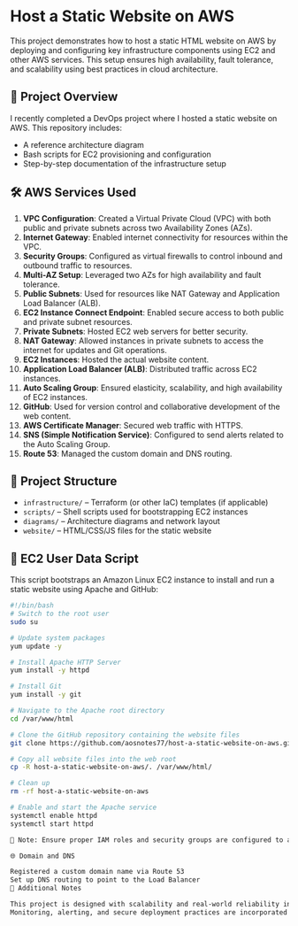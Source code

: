 # Host a Static Website on AWS

This project demonstrates how to host a static HTML website on AWS by deploying and configuring key infrastructure components using EC2 and other AWS services. This setup ensures high availability, fault tolerance, and scalability using best practices in cloud architecture.

## 📌 Project Overview

I recently completed a DevOps project where I hosted a static website on AWS. This repository includes:
- A reference architecture diagram
- Bash scripts for EC2 provisioning and configuration
- Step-by-step documentation of the infrastructure setup

## 🛠️ AWS Services Used

1. **VPC Configuration**: Created a Virtual Private Cloud (VPC) with both public and private subnets across two Availability Zones (AZs).
2. **Internet Gateway**: Enabled internet connectivity for resources within the VPC.
3. **Security Groups**: Configured as virtual firewalls to control inbound and outbound traffic to resources.
4. **Multi-AZ Setup**: Leveraged two AZs for high availability and fault tolerance.
5. **Public Subnets**: Used for resources like NAT Gateway and Application Load Balancer (ALB).
6. **EC2 Instance Connect Endpoint**: Enabled secure access to both public and private subnet resources.
7. **Private Subnets**: Hosted EC2 web servers for better security.
8. **NAT Gateway**: Allowed instances in private subnets to access the internet for updates and Git operations.
9. **EC2 Instances**: Hosted the actual website content.
10. **Application Load Balancer (ALB)**: Distributed traffic across EC2 instances.
11. **Auto Scaling Group**: Ensured elasticity, scalability, and high availability of EC2 instances.
12. **GitHub**: Used for version control and collaborative development of the web content.
13. **AWS Certificate Manager**: Secured web traffic with HTTPS.
14. **SNS (Simple Notification Service)**: Configured to send alerts related to the Auto Scaling Group.
15. **Route 53**: Managed the custom domain and DNS routing.

## 📂 Project Structure

- `infrastructure/` – Terraform (or other IaC) templates (if applicable)
- `scripts/` – Shell scripts used for bootstrapping EC2 instances
- `diagrams/` – Architecture diagrams and network layout
- `website/` – HTML/CSS/JS files for the static website

## 🚀 EC2 User Data Script

This script bootstraps an Amazon Linux EC2 instance to install and run a static website using Apache and GitHub:

```bash
#!/bin/bash
# Switch to the root user
sudo su

# Update system packages
yum update -y

# Install Apache HTTP Server
yum install -y httpd

# Install Git
yum install -y git

# Navigate to the Apache root directory
cd /var/www/html

# Clone the GitHub repository containing the website files
git clone https://github.com/aosnotes77/host-a-static-website-on-aws.git

# Copy all website files into the web root
cp -R host-a-static-website-on-aws/. /var/www/html/

# Clean up
rm -rf host-a-static-website-on-aws

# Enable and start the Apache service
systemctl enable httpd
systemctl start httpd

🔐 Note: Ensure proper IAM roles and security groups are configured to allow HTTP access and secure GitHub cloning.

🌐 Domain and DNS

Registered a custom domain name via Route 53
Set up DNS routing to point to the Load Balancer
📎 Additional Notes

This project is designed with scalability and real-world reliability in mind.
Monitoring, alerting, and secure deployment practices are incorporated where possible.
